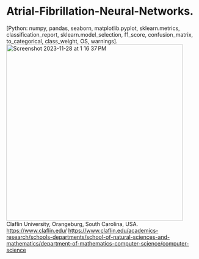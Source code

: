 # Atrial-Fibrillation-Neural-Networks.
[Python: numpy, pandas, seaborn, matplotlib.pyplot, sklearn.metrics, classification_report, sklearn.model_selection, f1_score, confusion_matrix, to_categorical, class_weight, OS, warnings].
<img width="462" alt="Screenshot 2023-11-28 at 1 16 37 PM" src="https://github.com/spawar2/Atrial-Fibrillation-Neural-Networks/assets/25118302/1d4af83c-8d47-4eb3-ace8-40be28352efc">
Claflin University, Orangeburg, South Carolina, USA. 
https://www.claflin.edu/
https://www.claflin.edu/academics-research/schools-departments/school-of-natural-sciences-and-mathematics/department-of-mathematics-computer-science/computer-science
